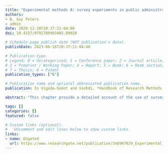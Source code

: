 ```yaml
---
title: "Experimental methods A: survey experiments in public administration"
authors:
- B. Guy Peters
- admin
date: 2020-12-30T20:37:21-04:00
doi: 10.4337/9781789903485.00020

# Schedule page publish date (NOT publication's date).
publishDate: 2023-06-16T20:37:21-04:00

# Publication type.
# Legend: 0 = Uncategorized; 1 = Conference paper; 2 = Journal article;
# 3 = Preprint / Working Paper; 4 = Report; 5 = Book; 6 = Book section;
# 7 = Thesis; 8 = Patent
publication_types: ["6"]

# Publication name and optional abbreviated publication name.
publication: In Vigoda-Gadot and Vashdi. *Handbook of Research Methods in Public Administration, Management and Policy*. Edward Elgar, pp. 218-233

abstract: "This chapter provide a detailed account of the use of survey experiments in the study of public administration. It begins by reviewing the most common applications of this method, that is, framing, vignette, conjoint, and list designs. Here, the reader is offered with the theoretical framework of each of these experimental methods, as well as tips for their use. The chapter suggests illustrating with the demonstration of a list and a vignette experiment conducted with bureaucrats from two Brazilian municipalities. This application includes step-by-step explanations, going from obtaining pre-study approval from institutional bodies to analyzing the collected data. The authors proceed by discussing the state of the literature in regard to experimentation. The also propose which streams of research could benefit the most and the implications for the study of public administration. In the conclusion, the chapter highlight some caveats: Survey experiments are certainly not a panacea but help us better understand the behavior of civil servants and the public they serve."

tags: []
categories: []
featured: false

# Custom links (optional).
#   Uncomment and edit lines below to show custom links.
links:
- name: Ungated
  url: https://www.researchgate.net/publication/346967029_Experimental_Methods_A_Survey_Experiments_in_Public_Administration
---
```

